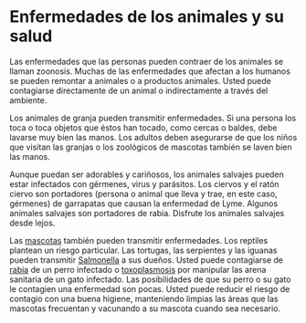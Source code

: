 Enfermedades de los animales y su salud
=======================================


Las enfermedades que las personas pueden contraer de los animales se llaman zoonosis. Muchas de las enfermedades que afectan a los humanos se pueden remontar a animales o a productos animales. Usted puede contagiarse directamente de un animal o indirectamente a través del ambiente. 


Los animales de granja pueden transmitir enfermedades. Si una persona los toca o toca objetos que éstos han tocado, como cercas o baldes, debe lavarse muy bien las manos. Los adultos deben asegurarse de que los niños que visitan las granjas o los zoológicos de mascotas también se laven bien las manos. 


 Aunque puedan ser adorables y cariñosos, los animales salvajes pueden estar infectados con gérmenes, virus y parásitos. Los ciervos y el ratón ciervo son portadores (persona o animal que lleva y trae, en este caso, gérmenes) de garrapatas que causan la enfermedad de Lyme. Algunos animales salvajes son portadores de rabia. Disfrute los animales salvajes desde lejos. 


Las [mascotas](https://medlineplus.gov/spanish/pethealth.html) también pueden transmitir enfermedades. Los reptiles plantean un riesgo particular. Las tortugas, las serpientes y las iguanas pueden transmitir [Salmonella](https://medlineplus.gov/spanish/salmonellainfections.html) a sus dueños. Usted puede contagiarse de [rabia](https://medlineplus.gov/spanish/rabies.html) de un perro infectado o [toxoplasmosis](https://medlineplus.gov/spanish/toxoplasmosis.html) por manipular las arena sanitaria de un gato infectado. Las posibilidades de que su perro o su gato le contagien una enfermedad son pocas. Usted puede reducir el riesgo de contagio con una buena higiene, manteniendo limpias las áreas que las mascotas frecuentan y vacunando a su mascota cuando sea necesario. 

